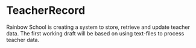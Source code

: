 # TeacherRecord
Rainbow School is creating a system to store, retrieve and update teacher data. The first working draft will be based on using text-files to process teacher data.
